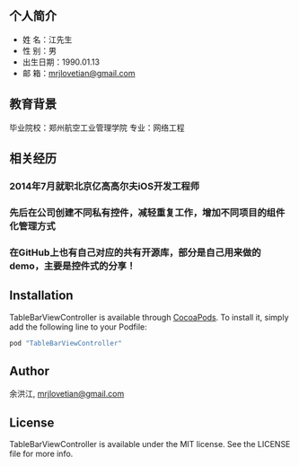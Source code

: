 ## 个人简介

* 姓 名：江先生
* 性 别：男
* 出生日期：1990.01.13
* 邮 箱：mrjlovetian@gmail.com

## 教育背景
毕业院校：郑州航空工业管理学院
专业：网络工程


## 相关经历
### 2014年7月就职北京亿高高尔夫iOS开发工程师
### 先后在公司创建不同私有控件，减轻重复工作，增加不同项目的组件化管理方式
### 在GitHub上也有自己对应的共有开源库，部分是自己用来做的demo，主要是控件式的分享！

 
## Installation

TableBarViewController is available through [CocoaPods](http://cocoapods.org). To install
it, simply add the following line to your Podfile:

```ruby
pod "TableBarViewController"
```

## Author

余洪江, mrjlovetian@gmail.com

## License

TableBarViewController is available under the MIT license. See the LICENSE file for more info.


